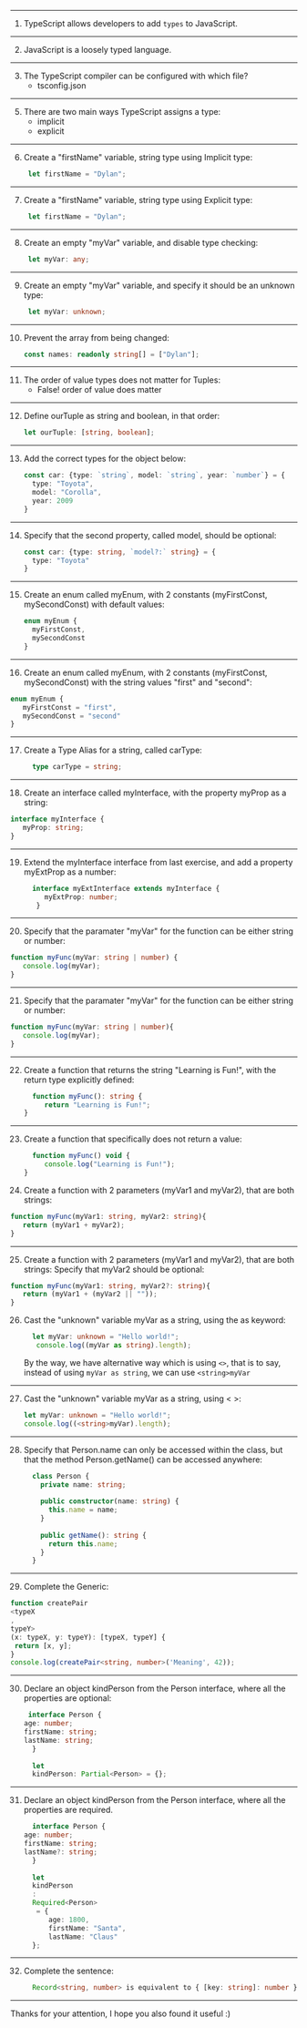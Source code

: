 - - - - - 

1) TypeScript allows developers to add `types` to JavaScript.

- - - - - 

2) JavaScript is a loosely typed language.

- - - - - 

3) The TypeScript compiler can be configured with which file?
   - tsconfig.json

- - - - - 

5) There are two main ways TypeScript assigns a type:
   - implicit
   - explicit

- - - - - 

6) Create a "firstName" variable, string type using Implicit type:
   ```ts
    let firstName = "Dylan";
   ```

- - - - - 

7) Create a "firstName" variable, string type using Explicit type:
   ```ts
    let firstName = "Dylan";
   ```

- - - - - 

8) Create an empty "myVar" variable, and disable type checking:
   ```ts
    let myVar: any;
   ```

- - - - - 

9) Create an empty "myVar" variable, and specify it should be an unknown type:
    ```ts
     let myVar: unknown; 
    ```

- - - - - 

10) Prevent the array from being changed:
    ```ts
    const names: readonly string[] = ["Dylan"];
    ```

- - - - - 

11) The order of value types does not matter for Tuples:
    - False! order of value does matter

- - - - - 

12) Define ourTuple as string and boolean, in that order:
    ```ts
    let ourTuple: [string, boolean];
    ```
- - - - - 

13) Add the correct types for the object below:
    ```ts
    const car: {type: `string`, model: `string`, year: `number`} = {
      type: "Toyota",
      model: "Corolla",
      year: 2009
    }
    ```

- - - - - 

14) Specify that the second property, called model, should be optional:
    ```ts
    const car: {type: string, `model?:` string} = {
      type: "Toyota"  
    }
    
- - - - - 

15) Create an enum called myEnum, with 2 constants (myFirstConst, mySecondConst) with default values:
    ```ts
    enum myEnum {
      myFirstConst, 
      mySecondConst
    }
    ```

- - - - - 

16) Create an enum called myEnum, with 2 constants (myFirstConst, mySecondConst) with the string values "first" and "second":
   ```ts
   enum myEnum {
      myFirstConst = "first",
      mySecondConst = "second"
   }
   ```

- - - - - 

17) Create a Type Alias for a string, called carType:
    ```ts
      type carType = string;
    ```
- - - - - 

18) Create an interface called myInterface, with the property myProp as a string:
   ```ts
   interface myInterface {
      myProp: string;   
   }
   ```

- - - - - 

19) Extend the myInterface interface from last exercise, and add a property myExtProp as a number:
    ```ts
      interface myExtInterface extends myInterface {
         myExtProp: number;
       }
    ```
    
- - - - - 

20) Specify that the paramater "myVar" for the function can be either string or number:
   ```ts
   function myFunc(myVar: string | number) {
      console.log(myVar);
   }
   ```

- - - - - 

21) Specify that the paramater "myVar" for the function can be either string or number:
   ```ts
   function myFunc(myVar: string | number){
      console.log(myVar);
   }
   ```

- - - - - 

22) Create a function that returns the string "Learning is Fun!", with the return type explicitly defined:
    ```ts
      function myFunc(): string {
         return "Learning is Fun!";      
    }
    ```

- - - - - 

23) Create a function that specifically does not return a value:
    ```ts
      function myFunc() void {
         console.log("Learning is Fun!");
    }
    ```

24) Create a function with 2 parameters (myVar1 and myVar2), that are both strings:
   ```ts
   function myFunc(myVar1: string, myVar2: string){
      return (myVar1 + myVar2);
   }
   ```

- - - - - 

25) Create a function with 2 parameters (myVar1 and myVar2), that are both strings:
    Specify that myVar2 should be optional:
   ```ts
   function myFunc(myVar1: string, myVar2?: string){
      return (myVar1 + (myVar2 || ""));
   }
   ```

26) Cast the "unknown" variable myVar as a string, using the as keyword:
    ```ts
      let myVar: unknown = "Hello world!";
       console.log((myVar as string).length);
    ```

    By the way, we have alternative way which is using `<>`, that is to say, instead of using `myVar as string`, we can use `<string>myVar`

- - - - - 

27) Cast the "unknown" variable myVar as a string, using < >:
    ```ts
    let myVar: unknown = "Hello world!";
    console.log((<string>myVar).length);
    ```

- - - - - 

28) Specify that Person.name can only be accessed within the class, but that the method Person.getName() can be accessed anywhere:
    ```ts
      class Person {
        private name: string;
      
        public constructor(name: string) {
          this.name = name;
        }
      
        public getName(): string {
          return this.name;
        }
      }

    ```

- - - - - 

29) Complete the Generic:
   ```ts
   function createPair
   <typeX
   , 
   typeY>
   (x: typeX, y: typeY): [typeX, typeY] {
    return [x, y];
   }
   console.log(createPair<string, number>('Meaning', 42));
   ```

- - - - - 

30) Declare an object kindPerson from the Person interface, where all the properties are optional:
    ```ts
     interface Person {
    age: number;
    firstName: string;
    lastName: string;
      }
                  
      let 
      kindPerson: Partial<Person> = {}; 
    ```

- - - - - 

31) Declare an object kindPerson from the Person interface, where all the properties are required.
    ```ts
      interface Person {
    age: number;
    firstName: string;
    lastName?: string;
      }
                  
      let 
      kindPerson
      : 
      Required<Person>
       = {
          age: 1800,
          firstName: "Santa",
          lastName: "Claus"
      };
    ```

- - - - - 

32) Complete the sentence:
    ```ts
      Record<string, number> is equivalent to { [key: string]: number }
    ```

- - - - - 

Thanks for your attention, I hope you also found it useful :)
